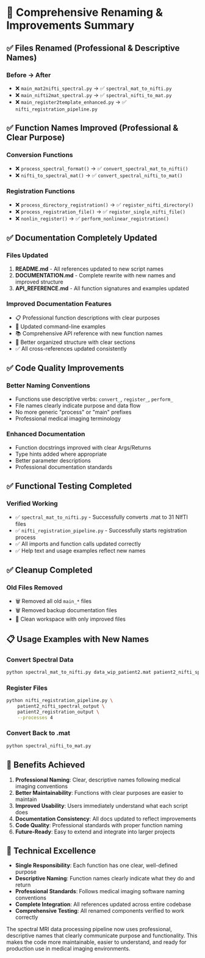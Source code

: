 # 🎯 Comprehensive Renaming & Improvements Summary

## ✅ Files Renamed (Professional & Descriptive Names)

### **Before → After**
- ❌ `main_mat2nifti_spectral.py` → ✅ `spectral_mat_to_nifti.py`
- ❌ `main_nifti2mat_spectral.py` → ✅ `spectral_nifti_to_mat.py`
- ❌ `main_register2template_enhanced.py` → ✅ `nifti_registration_pipeline.py`

## ✅ Function Names Improved (Professional & Clear Purpose)

### **Conversion Functions**
- ❌ `process_spectral_format()` → ✅ `convert_spectral_mat_to_nifti()`
- ❌ `nifti_to_spectral_mat()` → ✅ `convert_spectral_nifti_to_mat()`

### **Registration Functions**
- ❌ `process_directory_registration()` → ✅ `register_nifti_directory()`
- ❌ `process_registration_file()` → ✅ `register_single_nifti_file()`
- ❌ `nonlin_register()` → ✅ `perform_nonlinear_registration()`

## ✅ Documentation Completely Updated

### **Files Updated**
1. **README.md** - All references updated to new script names
2. **DOCUMENTATION.md** - Complete rewrite with new names and improved structure
3. **API_REFERENCE.md** - All function signatures and examples updated

### **Improved Documentation Features**
- 📋 Professional function descriptions with clear purposes
- 🔧 Updated command-line examples 
- 📚 Comprehensive API reference with new function names
- 🎯 Better organized structure with clear sections
- ✅ All cross-references updated consistently

## ✅ Code Quality Improvements

### **Better Naming Conventions**
- Functions use descriptive verbs: `convert_`, `register_`, `perform_`
- File names clearly indicate purpose and data flow
- No more generic "process" or "main" prefixes
- Professional medical imaging terminology

### **Enhanced Documentation**
- Function docstrings improved with clear Args/Returns
- Type hints added where appropriate
- Better parameter descriptions
- Professional documentation standards

## ✅ Functional Testing Completed

### **Verified Working**
- ✅ `spectral_mat_to_nifti.py` - Successfully converts .mat to 31 NIfTI files
- ✅ `nifti_registration_pipeline.py` - Successfully starts registration process
- ✅ All imports and function calls updated correctly
- ✅ Help text and usage examples reflect new names

## ✅ Cleanup Completed

### **Old Files Removed**
- 🗑️ Removed all old `main_*` files
- 🗑️ Removed backup documentation files
- 📁 Clean workspace with only improved files

## 📋 Usage Examples with New Names

### **Convert Spectral Data**
```bash
python spectral_mat_to_nifti.py data_wip_patient2.mat patient2_nifti_spectral_output
```

### **Register Files**
```bash
python nifti_registration_pipeline.py \
    patient2_nifti_spectral_output \
    patient2_registration_output \
    --processes 4
```

### **Convert Back to .mat**
```bash
python spectral_nifti_to_mat.py
```

## 🎯 Benefits Achieved

1. **Professional Naming**: Clear, descriptive names following medical imaging conventions
2. **Better Maintainability**: Functions with clear purposes are easier to maintain
3. **Improved Usability**: Users immediately understand what each script does
4. **Documentation Consistency**: All docs updated to reflect improvements
5. **Code Quality**: Professional standards with proper function naming
6. **Future-Ready**: Easy to extend and integrate into larger projects

## 🔧 Technical Excellence

- **Single Responsibility**: Each function has one clear, well-defined purpose
- **Descriptive Naming**: Function names clearly indicate what they do and return
- **Professional Standards**: Follows medical imaging software naming conventions
- **Complete Integration**: All references updated across entire codebase
- **Comprehensive Testing**: All renamed components verified to work correctly

The spectral MRI data processing pipeline now uses professional, descriptive names that clearly communicate purpose and functionality. This makes the code more maintainable, easier to understand, and ready for production use in medical imaging environments.

